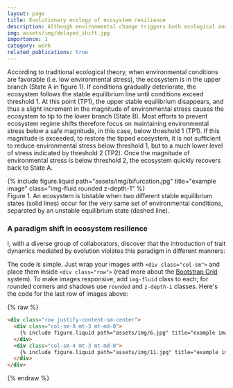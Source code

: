 ```yaml
---
layout: page
title: Evolutionary ecology of ecosystem resilience
description: Although environmental change triggers both ecological and evolutionary responses, the framework used to assess ecosystem resilience has lacked the evolutionary component thus far. To contribute towards the closure of this gap, I have developed the first generation of models that include evolutionary processes.
img: assets/img/delayed_shift.jpg
importance: 1
category: work
related_publications: true
---
```


According to traditional ecological theory, when environmental conditions are favorable (i.e. low environmental stress), the ecosystem is in the upper branch (State A in figure 1). If conditions gradually deteriorate, the ecosystem follows the stable equilibrium line until conditions exceed threshold 1. At this point (TP1), the upper stable equilibrium disappears, and thus a slight increment in the magnitude of environmental stress causes the ecosystem to tip to the lower branch (State B). Most efforts to prevent ecosystem regime shifts therefore focus on maintaining environmental stress below a safe magnitude, in this case, below threshold 1 (TP1). If this magnitude is exceeded, to restore the tipped ecosystem, it is not sufficient to reduce environmental stress below threshold 1, but to a much lower level of stress indicated by threshold 2 (TP2). Once the magnitude of environmental stress is below threshold 2, the ecosystem quickly recovers back to State A.

<div class="row">
    <div class="col-sm mt-3 mt-md-0">
        {% include figure.liquid path="assets/img/bifurcation.jpg" title="example image" class="img-fluid rounded z-depth-1" %}
    </div>
</div>
<div class="caption">
    Figure 1. An ecosystem is bistable when two different stable equilibrium states (solid lines) occur for the very same set of environmental conditions, separated by an unstable equilibrium state (dashed line).
</div>

### A paradigm shift in ecosystem resilience

I, with a diverse group of collaborators, discover that the introduction of trait dynamics mediated by evolution violates this paradigm in different manners:

The code is simple.
Just wrap your images with `<div class="col-sm">` and place them inside `<div class="row">` (read more about the <a href="https://getbootstrap.com/docs/4.4/layout/grid/">Bootstrap Grid</a> system).
To make images responsive, add `img-fluid` class to each; for rounded corners and shadows use `rounded` and `z-depth-1` classes.
Here's the code for the last row of images above:

{% raw %}

```html
<div class="row justify-content-sm-center">
  <div class="col-sm-8 mt-3 mt-md-0">
    {% include figure.liquid path="assets/img/6.jpg" title="example image" class="img-fluid rounded z-depth-1" %}
  </div>
  <div class="col-sm-4 mt-3 mt-md-0">
    {% include figure.liquid path="assets/img/11.jpg" title="example image" class="img-fluid rounded z-depth-1" %}
  </div>
</div>
```

{% endraw %}
